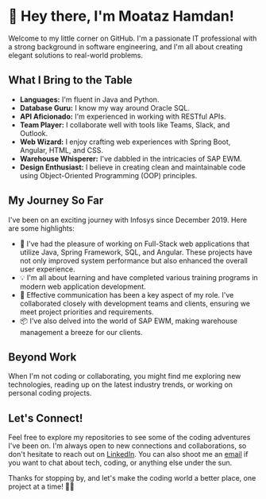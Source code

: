 # 👋 Hey there, I'm Moataz Hamdan!

Welcome to my little corner on GitHub. I'm a passionate IT professional with a strong background in software engineering, and I'm all about creating elegant solutions to real-world problems.

## What I Bring to the Table

- **Languages:** I'm fluent in Java and Python.
- **Database Guru:** I know my way around Oracle SQL.
- **API Aficionado:** I'm experienced in working with RESTful APIs.
- **Team Player:** I collaborate well with tools like Teams, Slack, and Outlook.
- **Web Wizard:** I enjoy crafting web experiences with Spring Boot, Angular, HTML, and CSS.
- **Warehouse Whisperer:** I've dabbled in the intricacies of SAP EWM.
- **Design Enthusiast:** I believe in creating clean and maintainable code using Object-Oriented Programming (OOP) principles.

## My Journey So Far

I've been on an exciting journey with Infosys since December 2019. Here are some highlights:

- 🚀 I've had the pleasure of working on Full-Stack web applications that utilize Java, Spring Framework, SQL, and Angular. These projects have not only improved system performance but also enhanced the overall user experience.
- 💡 I'm all about learning and have completed various training programs in modern web application development.
- 🤝 Effective communication has been a key aspect of my role. I've collaborated closely with development teams and clients, ensuring we meet project priorities and requirements.
- 📦 I've also delved into the world of SAP EWM, making warehouse management a breeze for our clients.

## Beyond Work

When I'm not coding or collaborating, you might find me exploring new technologies, reading up on the latest industry trends, or working on personal coding projects.

## Let's Connect!

Feel free to explore my repositories to see some of the coding adventures I've been on. I'm always open to new connections and collaborations, so don't hesitate to reach out on [LinkedIn](https://www.linkedin.com/in/moatazhamdan94/). You can also shoot me an [email](mailto:hamdanmoataz@gmail.com) if you want to chat about tech, coding, or anything else under the sun.

Thanks for stopping by, and let's make the coding world a better place, one project at a time! 🚀🌟

